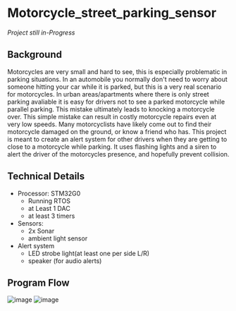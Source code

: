 # Motorcycle_street_parking_sensor
_Project still in-Progress_

## Background
Motorcycles are very small and hard to see, this is especially problematic in parking situations. In an automobile you normally don't need to worry about someone hitting your car while it is parked, but this is a very real scenario for motorcycles. In urban areas/apartments where there is only street parking avaliable it is easy for drivers not to see a parked motorcycle while parallel parking. This mistake ultimately leads to knocking a motorcycle over. This simple mistake can result in costly motorcycle repairs even at very low speeds. Many motorcyclists have likely come out to find their motorcycle damaged on the ground, or know a friend who has. This project is meant to create an alert system for other drivers when they are getting to close to a motorcycle while parking. It uses flashing lights and a siren to alert the driver of the motorcycles presence, and hopefully prevent collision.

## Technical Details 
* Processor: STM32G0 
  * Running RTOS 
  * at Least 1 DAC 
  * at least 3 timers 
* Sensors:  
  * 2x Sonar 
  * ambient light sensor 
* Alert system 
  * LED strobe light(at least one per side L/R) 
  * speaker (for audio alerts) 
  
## Program Flow
  
![image](https://user-images.githubusercontent.com/23226388/62678011-05b38f80-b965-11e9-8270-ae9ec665522a.png) 
![image](https://user-images.githubusercontent.com/23226388/62679075-2cbf9080-b968-11e9-87e0-20c983043d74.png)

